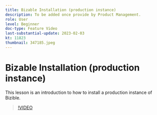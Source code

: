 ```yaml
---
title: Bizable Installation (production instance)
description: To be added once provide by Product Management.
role: User
level: Beginner
doc-type: Feature Video
last-substantial-update: 2023-02-03
kt: 11823
thumbnail: 347185.jpeg
---
```


# Bizable Installation (production instance)

This lesson is an introduction to how to install a production instance of Bizible.

>[!VIDEO](https://video.tv.adobe.com/v/347185/?quality=12&learn=on)
